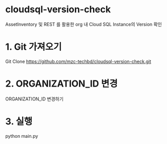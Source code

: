# cloudsql-version-check
AssetInventory 및 REST 를 활용한 org 내 Cloud SQL Instance의 Version 확인

# 1. Git 가져오기
Git Clone https://github.com/mzc-techbd/cloudsql-version-check.git

# 2. ORGANIZATION_ID 변경
ORGANIZATION_ID 변경하기

# 3. 실행
python main.py
